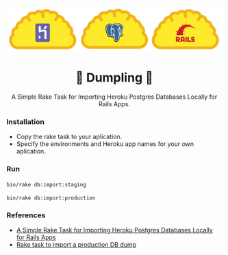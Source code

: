 <div align="center">
  <img alt="dumpling" src="dumpling.png" width="600px">
  <h1>🥟 Dumpling 🥟</h1>
  <p>A Simple Rake Task for Importing Heroku Postgres Databases Locally for Rails Apps.</p>
</div>

### Installation
* Copy the rake task to your aplication.
* Specify the environments and Heroku app names for your own aplication.

### Run
`bin/rake db:import:staging`

`bin/rake db:import:production`

### References
* [A Simple Rake Task for Importing Heroku Postgres Databases Locally for Rails Apps](https://monoso.brettchalupa.com/heroku-db-import-rake-task-for-rails)
* [Rake task to import a production DB dump](https://www.lucascaton.com.br/2016/03/12/rake-task-to-import-a-production-db-dump)